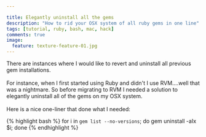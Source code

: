 ```yaml
---

title: Elegantly uninstall all the gems
description: "How to rid your OSX system of all ruby gems in one line"
tags: [tutorial, ruby, bash, mac, hack]
comments: true
image:
  feature: texture-feature-01.jpg
---
```


There are instances where I would like to revert and uninstall all previous gem installations.<br><br>
For instance, when I first started using Ruby and didn't I use RVM....well that was a nightmare. So before migrating to RVM I needed a solution to elegantly uninstall all of the gems on my OSX system.<br><br>
Here is a nice one-liner that done what I needed:

{% highlight bash %}
for i in `gem list --no-versions`; do gem uninstall -aIx $i; done
{% endhighlight %}
